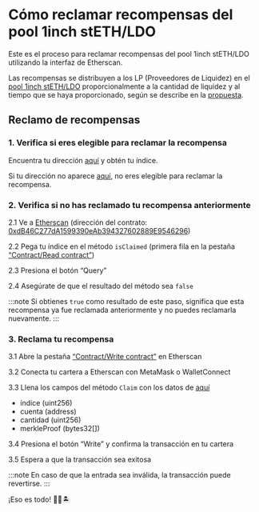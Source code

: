 # Cómo reclamar recompensas del pool 1inch stETH/LDO
Este es el proceso para reclamar recompensas del pool 1inch stETH/LDO utilizando la interfaz de Etherscan.

Las recompensas se distribuyen a los LP (Proveedores de Liquidez) en el [pool 1inch stETH/LDO](https://etherscan.io/address/0x1f629794b34ffb3b29ff206be5478a52678b47ae) proporcionalmente a la cantidad de liquidez y al tiempo que se haya proporcionado, según se describe en la [propuesta](https://research.lido.fi/t/proposal-ldo-incentives-to-liquidity-providers-on-ldo-steth-pair-on-1inch-exchange/274).

## Reclamo de recompensas

### 1. Verifica si eres elegible para reclamar la recompensa

Encuentra tu dirección [aquí](https://github.com/lidofinance/airdrop-data/blob/main/oneinch_lido_airdrop.csv) y obtén tu índice.

Si tu dirección no aparece [aquí](https://github.com/lidofinance/airdrop-data/blob/main/oneinch_lido_airdrop.csv), no eres elegible para reclamar la recompensa.

### 2. Verifica si no has reclamado tu recompensa anteriormente
2.1 Ve a [Etherscan](https://etherscan.io/address/0xdB46C277dA1599390eAb394327602889E9546296) (dirección del contrato: [0xdB46C277dA1599390eAb394327602889E9546296](https://etherscan.io/address/0xdB46C277dA1599390eAb394327602889E9546296))

2.2 Pega tu índice en el método `isClaimed` (primera fila en la pestaña [“Contract/Read contract”](https://etherscan.io/address/0xdB46C277dA1599390eAb394327602889E9546296#readContract))

2.3 Presiona el botón “Query”

2.4 Asegúrate de que el resultado del método sea `false`

:::note
Si obtienes `true` como resultado de este paso, significa que esta recompensa ya fue reclamada anteriormente y no puedes reclamarla nuevamente.
:::

### 3. Reclama tu recompensa

3.1 Abre la pestaña [“Contract/Write contract”](https://etherscan.io/address/0xdB46C277dA1599390eAb394327602889E9546296#writeContract) en Etherscan

3.2 Conecta tu cartera a Etherscan con MetaMask o WalletConnect

3.3 Llena los campos del método `Claim` con los datos de [aquí](https://github.com/lidofinance/airdrop-data/blob/main/oneinch_lido_airdrop.csv)
- índice (uint256)
- cuenta (address)
- cantidad (uint256)
- merkleProof (bytes32[])

3.4 Presiona el botón “Write” y confirma la transacción en tu cartera

3.5 Espera a que la transacción sea exitosa

:::note
En caso de que la entrada sea inválida, la transacción puede revertirse.
:::

¡Eso es todo! 💪🎉🏝